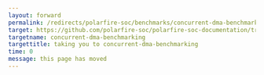 ```yaml
---
layout: forward
permalink: /redirects/polarfire-soc/benchmarks/concurrent-dma-benchmarking
target: https://github.com/polarfire-soc/polarfire-soc-documentation/tree/master/benchmarks/dma-benchmarking/benchmarking-results/concurrent-dma-benchmarking.md
targetname: concurrent-dma-benchmarking
targettitle: taking you to concurrent-dma-benchmarking
time: 0
message: this page has moved
---
```

